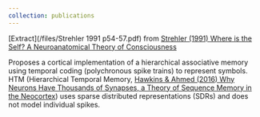 ```yaml
---
collection: publications
---
```


[Extract](/files/Strehler 1991 p54-57.pdf) from [Strehler (1991) Where is the Self? A Neuroanatomical Theory of Consciousness](https://doi.org/10.1002/syn.890070105)

Proposes a cortical implementation of a hierarchical associative memory using temporal coding (polychronous spike trains) to represent symbols. HTM (Hierarchical Temporal Memory, [Hawkins & Ahmed (2016) Why Neurons Have Thousands of Synapses, a Theory of Sequence Memory in the Neocortex](https://doi.org/10.3389/fncir.2016.00023)) uses sparse distributed representations (SDRs) and does not model individual spikes.
